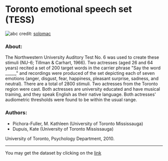 # Toronto emotional speech set (TESS)
![abc](https://images.unsplash.com/photo-1512626120412-faf41adb4874?ixid=MnwxMjA3fDB8MHxwaG90by1wYWdlfHx8fGVufDB8fHx8&ixlib=rb-1.2.1&auto=format&fit=crop&w=1170&q=80)
credit: [solomac](https://unsplash.com/@solomac)
### About:
The Northwestern University Auditory Test No. 6 was used to create these stimuli (NU-6; Tillman & Carhart, 1966). Two actresses (aged 26 and 64 years) recited a set of 200 target words in the carrier phrase "Say the word _____," and recordings were produced of the set depicting each of seven emotions (anger, disgust, fear, happiness, pleasant surprise, sadness, and neutral). There are a total of 2800 stimuli.
Two actresses from the Toronto region were cast. Both actresses are university educated and have musical training, and they speak English as their native language. Both actresses' audiometric thresholds were found to be within the usual range.

### Authors:
- Pichora-Fuller, M. Kathleen (University of Toronto Mississauga)
- Dupuis, Kate (University of Toronto Mississauga) 

University of Toronto, Psychology Department, 2010.

---
You may get the dataset by clicking on the [link](https://dataverse.scholarsportal.info/dataset.xhtml?persistentId=doi%3A10.5683%2FSP2%2FE8H2MF)

